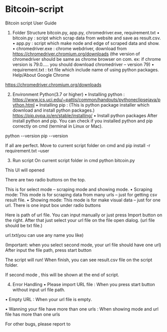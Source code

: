 # Bitcoin-script
Bitcoin script
User Guide
1.	Folder Structure
bitcoin.py, app.py, chromedriver.exe, requirement.txt
•	bitcoin.py : script which scrap data from website and save as result.csv.
•	app.py : script which make node and edge of scraped data and show.
•	chromedriver.exe : chrome webdriver, download from https://chromedriver.chromium.org/downloads
(the version of chromedriver should be same as chrome browser on com. 
ex: if chrome version is 79.0….. you should download chromedriver – version 79)
•	requirement.txt : txt file which include name of using python packages.
	Help/About Google Chrome 
  
https://chromedriver.chromium.org/downloads
 






2.	Environment 
Python(3.7 or higher)
•	Installing python : https://www.ics.uci.edu/~pattis/common/handouts/pythoneclipsejava/python.html
•	Installing pip : (This is python package installer which download and install python packages.)
https://pip.pypa.io/en/stable/installing/
•	Install python packages
After install python and pip. You can check if you installed python and pip correctly on cmd (terminal in Linux or Mac).

python --version
pip --version 
 
If all are perfect.
Move to current script folder on cmd and 
pip install -r requirement.txt –user
 










3.	Run script
On current script folder in cmd 
python bitcoin.py
 
This UI will opened
 
There are two radio buttons on the top.
 
This is for select mode – scraping mode and showing mode.
•	Scraping mode: This mode is for scraping data from many urls – just for getting csv result file.
•	Showing mode: This mode is for make visual data – just for one url.
There is one input box under radio buttons
 
Here is path of url file. You can input manually or just press Import button on the right.
After that just select your url file on the file open dialog.
(url file should be txt file.)

url.txt(you can use any name you like)
 
(Important: when you select second mode, your url file should have one url)
After input the file path, press start button
 
The script will run!
When finish, you can see result.csv file on the script folder.
 
If second mode , this will be shown at the end of script.
 












4.	Error Handling 
•	Please import URL file : 
When you press start button without input url file path.
 
•	Empty URL :
When your url file is empty.
 
•	Wanning  your file have more than one urls :
When showing mode and url file has more than one urls
 
For other bugs, please report to 

